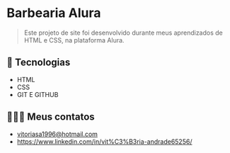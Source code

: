 # Barbearia Alura
>Este projeto de site foi desenvolvido durante meus aprendizados de HTML e CSS, na plataforma Alura.

## 🔧 Tecnologias 
- HTML 
- CSS
- GIT E GITHUB

## 👩🏽‍💻 Meus contatos
- vitoriasa1996@hotmail.com
- https://www.linkedin.com/in/vit%C3%B3ria-andrade65256/
